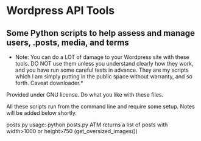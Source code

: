 # Wordpress API Tools

## Some Python scripts to help assess and manage users, .posts, media, and terms

* Note: You can do a LOT of damage to your Wordpress site with these tools. DO NOT use them unless you understand clearly how they work, and you have run some careful tests in advance. They are my scripts which I am simply putting in the public space without warranty, and so forth. Caveat downloader.*

Provided under GNU license. Do what you like with these files.

All these scripts run from the command line and require some setup. Notes will be added below shortly.

posts.py
usage:
python posts.py
ATM returns a list of posts with width>1000 or height>750 (get_oversized_images())
